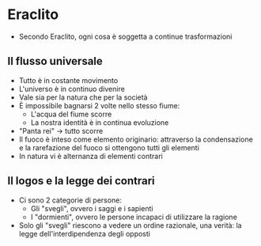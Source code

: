 # Eraclito

- Secondo Eraclito, ogni cosa è soggetta a continue trasformazioni

## Il flusso universale

- Tutto è in costante movimento
- L'universo è in continuo divenire
- Vale sia per la natura che per la società
- È impossibile bagnarsi 2 volte nello stesso fiume:
	- L'acqua del fiume scorre
	- La nostra identità è in continua evoluzione
- "Panta rei" → tutto scorre
- Il fuoco è inteso come elemento originario: attraverso la condensazione e la rarefazione del fuoco si ottengono tutti gli elementi
- In natura vi è alternanza di elementi contrari

## Il logos e la legge dei contrari

- Ci sono 2 categorie di persone:
	- Gli "svegli", ovvero i saggi e i sapienti
	- I "dormienti", ovvero le persone incapaci di utilizzare la ragione
- Solo gli "svegli" riescono a vedere un ordine razionale, una verità: la legge dell'interdipendenza degli opposti